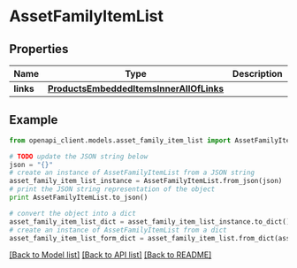# AssetFamilyItemList


## Properties
Name | Type | Description | Notes
------------ | ------------- | ------------- | -------------
**links** | [**ProductsEmbeddedItemsInnerAllOfLinks**](ProductsEmbeddedItemsInnerAllOfLinks.md) |  | [optional] 

## Example

```python
from openapi_client.models.asset_family_item_list import AssetFamilyItemList

# TODO update the JSON string below
json = "{}"
# create an instance of AssetFamilyItemList from a JSON string
asset_family_item_list_instance = AssetFamilyItemList.from_json(json)
# print the JSON string representation of the object
print AssetFamilyItemList.to_json()

# convert the object into a dict
asset_family_item_list_dict = asset_family_item_list_instance.to_dict()
# create an instance of AssetFamilyItemList from a dict
asset_family_item_list_form_dict = asset_family_item_list.from_dict(asset_family_item_list_dict)
```
[[Back to Model list]](../README.md#documentation-for-models) [[Back to API list]](../README.md#documentation-for-api-endpoints) [[Back to README]](../README.md)



